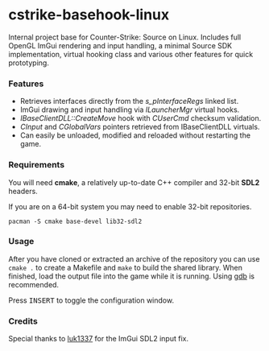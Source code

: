 # cstrike-basehook-linux

Internal project base for Counter-Strike: Source on Linux. Includes full OpenGL ImGui rendering and input handling, a minimal Source SDK implementation, virtual hooking class and various other features for quick prototyping.

### Features
* Retrieves interfaces directly from the *s_pInterfaceRegs* linked list.
* ImGui drawing and input handling via *ILauncherMgr* virtual hooks.
* *IBaseClientDLL::CreateMove* hook with *CUserCmd* checksum validation.
* *CInput* and *CGlobalVars* pointers retrieved from IBaseClientDLL virtuals.
* Can easily be unloaded, modified and reloaded without restarting the game.

### Requirements

You will need **cmake**, a relatively up-to-date C++ compiler and 32-bit **SDL2** headers.

If you are on a 64-bit system you may need to enable 32-bit repositories.

```
pacman -S cmake base-devel lib32-sdl2
```

### Usage

After you have cloned or extracted an archive of the repository you can use `cmake .` to create a Makefile and `make` to build the shared library. When finished, load the output file into the game while it is running. Using [gdb](https://aixxe.net/2016/09/shared-library-injection) is recommended.

Press <kbd>INSERT</kbd> to toggle the configuration window.

### Credits

Special thanks to [luk1337](https://github.com/luk1337) for the ImGui SDL2 input fix.